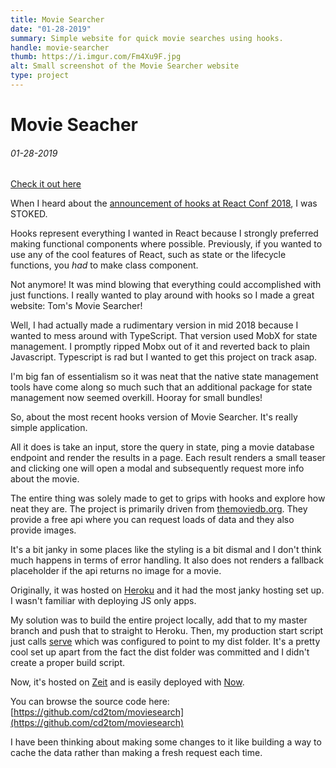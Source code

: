 ```yaml
---
title: Movie Searcher
date: "01-28-2019"
summary: Simple website for quick movie searches using hooks.
handle: movie-searcher
thumb: https://i.imgur.com/Fm4Xu9F.jpg
alt: Small screenshot of the Movie Searcher website
type: project
---
```


# Movie Seacher

###### 01-28-2019

[Check it out here](https://mobiesearcher-1binb0nz3.now.sh/)

When I heard about the [announcement of hooks at React Conf 2018](https://www.youtube.com/watch?v=V-QO-KO90iQ), I was STOKED.

Hooks represent everything I wanted in React because I strongly preferred making functional components where possible. Previously, if you wanted to use any of the cool features of React, such as state or the lifecycle functions, you _had_ to make class component.

Not anymore! It was mind blowing that everything could accomplished with just functions. I really wanted to play around with hooks so I made a great website: Tom's Movie Searcher!

Well, I had actually made a rudimentary version in mid 2018 because I wanted to mess around with TypeScript. That version used MobX for state management. I promptly ripped Mobx out of it and reverted back to plain Javascript. Typescript is rad but I wanted to get this project on track asap.

I'm big fan of essentialism so it was neat that the native state management tools have come along so much such that an additional package for state management now seemed overkill. Hooray for small bundles!

So, about the most recent hooks version of Movie Searcher. It's really simple application.

All it does is take an input, store the query in state, ping a movie database endpoint and render the results in a page. Each result renders a small teaser and clicking one will open a modal and subsequently request more info about the movie.

The entire thing was solely made to get to grips with hooks and explore how neat they are. The project is primarily driven from [themoviedb.org](https://developers.themoviedb.org/3/getting-started/introduction). They provide a free api where you can request loads of data and they also provide images.

It's a bit janky in some places like the styling is a bit dismal and I don't think much happens in terms of error handling. It also does not renders a fallback placeholder if the api returns no image for a movie.

Originally, it was hosted on [Heroku](https://www.heroku.com/) and it had the most janky hosting set up. I wasn't familiar with deploying JS only apps.

My solution was to build the entire project locally, add that to my master branch and push that to straight to Heroku. Then, my production start script just calls [serve](https://www.npmjs.com/package/serve) which was configured to point to my dist folder. It's a pretty cool set up apart from the fact the dist folder was committed and I didn't create a proper build script.

Now, it's hosted on [Zeit](https://zeit.co/) and is easily deployed with [Now](https://zeit.co/now).

You can browse the source code here: [https://github.com/cd2tom/moviesearch](https://github.com/cd2tom/moviesearch)

I have been thinking about making some changes to it like building a way to cache the data rather than making a fresh request each time.
